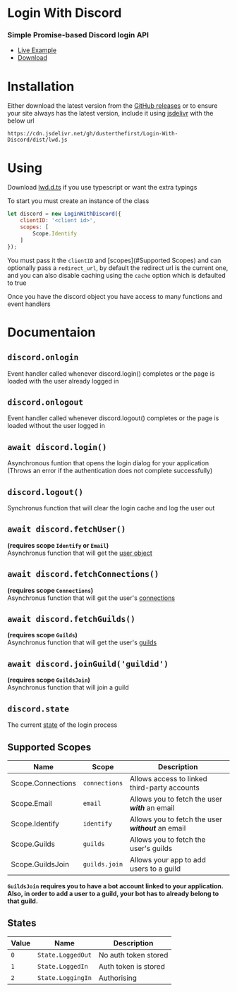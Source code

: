 # Login With Discord
### Simple Promise-based Discord login API

* [Live Example](https://lwd.js.org/)<br>
* [Download](https://github.com/DusterTheFirst/Login-With-Discord/releases)

# Installation
Either download the latest version from the [GitHub releases](https://github.com/DusterTheFirst/Login-With-Discord/releases)
or to ensure your site always has the latest version, include it using [jsdelivr](https://jsdelivr.net) with the below url
```
https://cdn.jsdelivr.net/gh/dusterthefirst/Login-With-Discord/dist/lwd.js
```

# Using
Download [lwd.d.ts](https://cdn.jsdelivr.net/gh/dusterthefirst/Login-With-Discord/dist/lwd.d.ts) if you use typescript or want the extra typings

To start you must create an instance of the class
```js
let discord = new LoginWithDiscord({
    clientID: '<client id>',
    scopes: [
        Scope.Identify
    ]
});
```
You must pass it the `clientID` and [scopes](#Supported Scopes) and can optionally pass a `redirect_url`, by default the redirect url is the current one, and you can also disable caching using the `cache` option which is defaulted to true

Once you have the discord object you have access to many functions and event handlers

# Documentaion

## `discord.onlogin`
Event handler called whenever discord.login() completes or the page is loaded with the user already logged in

## `discord.onlogout`
Event handler called whenever discord.logout() completes or the page is loaded without the user logged in

## `await discord.login()`
Asynchronous funtion that opens the login dialog for your application
(Throws an error if the authentication does not complete successfully)

## `discord.logout()`
Synchronus function that will clear the login cache and log the user out

## `await discord.fetchUser()`
**(requires scope `Identify` or `Email`)**<br/>
Asynchronus function that will get the [user object](https://discordapp.com/developers/docs/resources/user#user-object)

## `await discord.fetchConnections()`
**(requires scope `Connections`)**<br/>
Asynchronus function that will get the user's [connections](https://discordapp.com/developers/docs/resources/user#connection-object)

## `await discord.fetchGuilds()`
**(requires scope `Guilds`)**<br/>
Asynchronus function that will get the user's [guilds](https://discordapp.com/developers/docs/resources/user#get-current-user-guilds)

## `await discord.joinGuild('guildid')`
**(requires scope `GuildsJoin`)**<br/>
Asynchronus function that will join a guild

## `discord.state`
The current [state](#States) of the login process

## Supported Scopes

| Name              | Scope         | Description                                         |
| ----------------- | ------------- | --------------------------------------------------- |
| Scope.Connections | `connections` | Allows access to linked third-party accounts        |
| Scope.Email       | `email`       | Allows you to fetch the user ***with*** an email    |
| Scope.Identify    | `identify`    | Allows you to fetch the user ***without*** an email |
| Scope.Guilds      | `guilds`      | Allows you to fetch the user's guilds               |
| Scope.GuildsJoin  | `guilds.join` | Allows your app to add users to a guild             |

**`GuildsJoin` requires you to have a bot account linked to your application. Also, in order to add a user to a guild, your bot has to already belong to that guild.**

## States

| Value | Name              | Description          |
| ----- | ----------------- | -------------------- |
| `0`   | `State.LoggedOut` | No auth token stored |
| `1`   | `State.LoggedIn`  | Auth token is stored |
| `2`   | `State.LoggingIn` | Authorising          |
